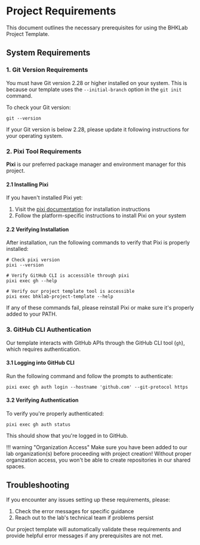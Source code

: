 
# Project Requirements

This document outlines the necessary prerequisites for using the BHKLab Project Template.

## System Requirements

### 1. Git Version Requirements

You must have Git version 2.28 or higher installed on your system. This is because our template uses
the `--initial-branch` option in the `git init` command.

To check your Git version:

```console
git --version
```

If your Git version is below 2.28, please update it following instructions for your operating system.

### 2. Pixi Tool Requirements

**Pixi** is our preferred package manager and environment manager for this project.

#### 2.1 Installing Pixi

If you haven't installed Pixi yet:

1. Visit the [pixi documentation](https://pixi.sh) for installation instructions
2. Follow the platform-specific instructions to install Pixi on your system

#### 2.2 Verifying Installation

After installation, run the following commands to verify that Pixi is properly installed:

```console
# Check pixi version
pixi --version

# Verify GitHub CLI is accessible through pixi
pixi exec gh --help

# Verify our project template tool is accessible
pixi exec bhklab-project-template --help
```

If any of these commands fail, please reinstall Pixi or make sure it's properly added to your PATH.

### 3. GitHub CLI Authentication

Our template interacts with GitHub APIs through the GitHub CLI tool (`gh`), which requires
authentication.

#### 3.1 Logging into GitHub CLI

Run the following command and follow the prompts to authenticate:

```console
pixi exec gh auth login --hostname 'github.com' --git-protocol https
```

#### 3.2 Verifying Authentication

To verify you're properly authenticated:

```console
pixi exec gh auth status
```

This should show that you're logged in to GitHub.

!!! warning "Organization Access"
    Make sure you have been added to our lab organization(s) before proceeding with project creation!
    Without proper organization access, you won't be able to create repositories in our shared spaces.

## Troubleshooting

If you encounter any issues setting up these requirements, please:

1. Check the error messages for specific guidance
2. Reach out to the lab's technical team if problems persist

Our project template will automatically validate these requirements and provide helpful error messages
if any prerequisites are not met.
